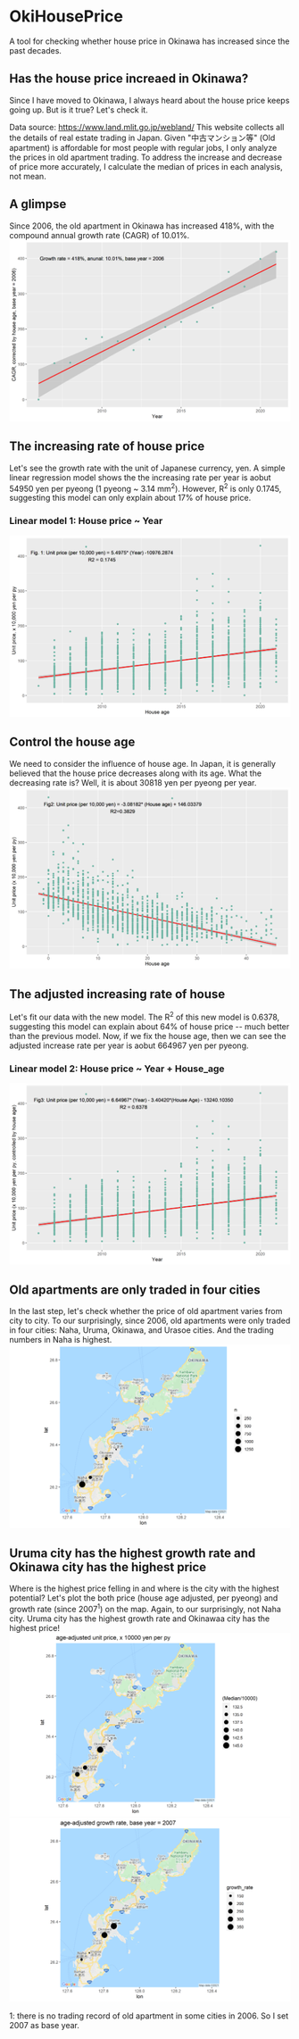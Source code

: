 # OkiHousePrice
A tool for checking whether house price in Okinawa has increased since the past decades.

## Has the house price increaed in Okinawa?
Since I have moved to Okinawa, I always heard about the house price keeps going up. But is it true? Let's check it.

Data source: https://www.land.mlit.go.jp/webland/
This website collects all the details of real estate trading in Japan. Given "中古マンション等" (Old apartment) is affordable for most people with regular jobs, I only analyze the prices in old apartment trading. To address the increase and decrease of price more accurately, I calculate the median of prices in each analysis, not mean. 

## A glimpse
Since 2006, the old apartment in Okinawa has increased 418%, with the compound annual growth rate (CAGR) of 10.01%. 
![alt text](https://github.com/pocession/OkiHousePrice/blob/master/Result/Growth_year.png?raw=true)

## The increasing rate of house price
Let's see the growth rate with the unit of Japanese currency, yen. A simple linear regression model shows the the increasing rate per year is aobut 54950 yen per pyeong (1 pyeong ~ 3.14 mm<sup>2</sup>). However, R<sup>2</sup> is only 0.1745, suggesting this model can only explain about 17% of house price.
### Linear model 1: House price ~ Year
![alt text](https://github.com/pocession/OkiHousePrice/blob/master/Result/Unit_year.png?raw=true)
## Control the house age
We need to consider the influence of house age. In Japan, it is generally believed that the house price decreases along with its age. What the decreasing rate is? Well, it is about 30818 yen per pyeong per year.
![alt text](https://github.com/pocession/OkiHousePrice/blob/master/Result/Unit_age.png?raw=true)

## The adjusted increasing rate of house
Let's fit our data with the new model. The R<sup>2</sup> of this new model is 0.6378, suggesting this model can explain about 64% of house price -- much better than the previous model. Now, if we fix the house age, then we can see the adjusted increase rate per year is aobut 664967 yen per pyeong. 
### Linear model 2: House price ~ Year + House_age
![alt text](https://github.com/pocession/OkiHousePrice/blob/master/Result/Unit_year_corrected.png?raw=true)

## Old apartments are only traded in four cities
In the last step, let's check whether the price of old apartment varies from city to city. To our  surprisingly, since 2006, old apartments were only traded in four cities: Naha, Uruma, Okinawa, and Urasoe cities. And the trading numbers in Naha is highest. 
![alt text](https://github.com/pocession/OkiHousePrice/blob/master/Result/Tradednumeber_location.png?raw=true)

## Uruma city has the highest growth rate and Okinawa city has the highest price
Where is the highest price felling in and where is the city with the highest potential? Let's plot the both price (house age adjusted, per pyeong) and growth rate (since 2007<sup>1</sup>) on the map. Again, to our  surprisingly, not Naha city. Uruma city has the highest growth rate and Okinawaa city has the highest price!
![alt text](https://github.com/pocession/OkiHousePrice/blob/master/Result/Traded2020_location.png?raw=true)
![alt text](https://github.com/pocession/OkiHousePrice/blob/master/Result/Traded2020_growthrate.png?raw=true)

1: there is no trading record of old apartment in some cities in 2006. So I set 2007 as base year.

